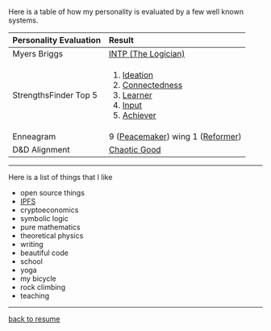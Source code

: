 
Here is a table of how my personality is evaluated by a few well known systems.

| Personality Evaluation | Result |
| :--------------------- | :------|
| Myers Briggs        | [INTP (The Logician)](intp-profile.pdf) |
| StrengthsFinder Top 5| <ol><li>[Ideation](Ideation.pdf)</li><li>[Connectedness](Connectedness.pdf)</li><li>[Learner](Learner.pdf)</li><li>[Input](Input.pdf)</li><li>[Achiever](Achiever.pdf)</li></ol>|
| Enneagram            | 9 ([Peacemaker](https://www.enneagraminstitute.com/type-9/)) wing 1 ([Reformer](https://www.enneagraminstitute.com/type-1/))|
| D&D Alignment        | [Chaotic Good](https://en.wikipedia.org/wiki/Alignment_(Dungeons_%26_Dragons)#Chaotic_good) |

-------

Here is a list of things that I like

- open source things
- [IPFS](https://ipfs.io/)
- cryptoeconomics
- symbolic logic
- pure mathematics
- theoretical physics
- writing
- beautiful code
- school
- yoga
- my bicycle
- rock climbing
- teaching

-------

[back to resume](../README.md)
